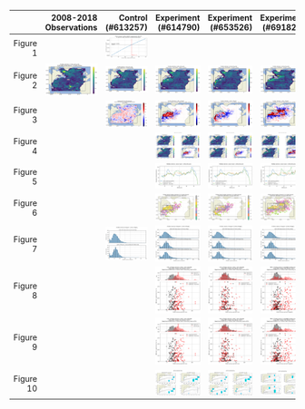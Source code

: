 |                         |2008-2018 Observations|Control (#613257)     |Experiment (#614790)  |Experiment (#653526)  |Experiment (#691822)  |Experiment (#711242)  |
|------------------------:|---------------------:|---------------------:|---------------------:|---------------------:|---------------------:|---------------------:|
|                 Figure 1||![](https://raw.githubusercontent.com/euroargodev/VirtualFleet_GulfStream/main/img/Optimal-Control-(%23613257)-N159.png)|||||
|                 Figure 2|![](https://raw.githubusercontent.com/euroargodev/VirtualFleet_GulfStream/main/img/Simulation-Profile-Density-2008-2018-Observations.png)|![](https://raw.githubusercontent.com/euroargodev/VirtualFleet_GulfStream/main/img/Simulation-Profile-Density-N159-Control-(%23613257).png)|![](https://raw.githubusercontent.com/euroargodev/VirtualFleet_GulfStream/main/img/Simulation-Profile-Density-N159-Experiment-(%23614790).png)|![](https://raw.githubusercontent.com/euroargodev/VirtualFleet_GulfStream/main/img/Simulation-Profile-Density-N159-Experiment-(%23653526).png)|![](https://raw.githubusercontent.com/euroargodev/VirtualFleet_GulfStream/main/img/Simulation-Profile-Density-N159-Experiment-(%23691822).png)|![](https://raw.githubusercontent.com/euroargodev/VirtualFleet_GulfStream/main/img/Simulation-Profile-Density-N159-Experiment-(%23711242).png)|
|                 Figure 3||![](https://raw.githubusercontent.com/euroargodev/VirtualFleet_GulfStream/main/img/Simulation-Profile-Density-N159-Control-(%23613257)-vs-2008-2018-Observations.png)|![](https://raw.githubusercontent.com/euroargodev/VirtualFleet_GulfStream/main/img/Simulation-Profile-Density-N159-Experiment-(%23614790)-vs-Control-(%23613257).png)|![](https://raw.githubusercontent.com/euroargodev/VirtualFleet_GulfStream/main/img/Simulation-Profile-Density-N159-Experiment-(%23653526)-vs-Control-(%23613257).png)|![](https://raw.githubusercontent.com/euroargodev/VirtualFleet_GulfStream/main/img/Simulation-Profile-Density-N159-Experiment-(%23691822)-vs-Control-(%23613257).png)|![](https://raw.githubusercontent.com/euroargodev/VirtualFleet_GulfStream/main/img/Simulation-Profile-Density-N159-Experiment-(%23711242)-vs-Control-(%23613257).png)|
|                 Figure 4|||![](https://raw.githubusercontent.com/euroargodev/VirtualFleet_GulfStream/main/img/Simulation-Profile-Density-N159-Experiment-(%23614790)-vs-Control-(%23613257)-details.png)|![](https://raw.githubusercontent.com/euroargodev/VirtualFleet_GulfStream/main/img/Simulation-Profile-Density-N159-Experiment-(%23653526)-vs-Control-(%23613257)-details.png)|![](https://raw.githubusercontent.com/euroargodev/VirtualFleet_GulfStream/main/img/Simulation-Profile-Density-N159-Experiment-(%23691822)-vs-Control-(%23613257)-details.png)|![](https://raw.githubusercontent.com/euroargodev/VirtualFleet_GulfStream/main/img/Simulation-Profile-Density-N159-Experiment-(%23711242)-vs-Control-(%23613257)-details.png)|
|                 Figure 5|||![](https://raw.githubusercontent.com/euroargodev/VirtualFleet_GulfStream/main/img/Simulation-Profile-Density-N159-Experiment-(%23614790)-vs-Control-(%23613257)-zonal-mean.png)|![](https://raw.githubusercontent.com/euroargodev/VirtualFleet_GulfStream/main/img/Simulation-Profile-Density-N159-Experiment-(%23653526)-vs-Control-(%23613257)-zonal-mean.png)|![](https://raw.githubusercontent.com/euroargodev/VirtualFleet_GulfStream/main/img/Simulation-Profile-Density-N159-Experiment-(%23691822)-vs-Control-(%23613257)-zonal-mean.png)|![](https://raw.githubusercontent.com/euroargodev/VirtualFleet_GulfStream/main/img/Simulation-Profile-Density-N159-Experiment-(%23711242)-vs-Control-(%23613257)-zonal-mean.png)|
|                 Figure 6|||![](https://raw.githubusercontent.com/euroargodev/VirtualFleet_GulfStream/main/img/Simulation-Profile-Density-N159-Experiment-(%23614790)-vs-Control-(%23613257)-relative.png)|![](https://raw.githubusercontent.com/euroargodev/VirtualFleet_GulfStream/main/img/Simulation-Profile-Density-N159-Experiment-(%23653526)-vs-Control-(%23613257)-relative.png)|![](https://raw.githubusercontent.com/euroargodev/VirtualFleet_GulfStream/main/img/Simulation-Profile-Density-N159-Experiment-(%23691822)-vs-Control-(%23613257)-relative.png)|![](https://raw.githubusercontent.com/euroargodev/VirtualFleet_GulfStream/main/img/Simulation-Profile-Density-N159-Experiment-(%23711242)-vs-Control-(%23613257)-relative.png)|
|                 Figure 7||![](https://raw.githubusercontent.com/euroargodev/VirtualFleet_GulfStream/main/img/Simulation-Profile-Density-Hist-N159-Control-(%23613257)-details.png)|![](https://raw.githubusercontent.com/euroargodev/VirtualFleet_GulfStream/main/img/Simulation-Profile-Density-Hist-N159-Experiment-(%23614790)-vs-Control-(%23613257)-details.png)|![](https://raw.githubusercontent.com/euroargodev/VirtualFleet_GulfStream/main/img/Simulation-Profile-Density-Hist-N159-Experiment-(%23653526)-vs-Control-(%23613257)-details.png)|![](https://raw.githubusercontent.com/euroargodev/VirtualFleet_GulfStream/main/img/Simulation-Profile-Density-Hist-N159-Experiment-(%23691822)-vs-Control-(%23613257)-details.png)|![](https://raw.githubusercontent.com/euroargodev/VirtualFleet_GulfStream/main/img/Simulation-Profile-Density-Hist-N159-Experiment-(%23711242)-vs-Control-(%23613257)-details.png)|
|                 Figure 8|||![](https://raw.githubusercontent.com/euroargodev/VirtualFleet_GulfStream/main/img/Simulation-Profile-Density-EKE-N159-Experiment-(%23614790)-vs-Control-(%23613257).png)|![](https://raw.githubusercontent.com/euroargodev/VirtualFleet_GulfStream/main/img/Simulation-Profile-Density-EKE-N159-Experiment-(%23653526)-vs-Control-(%23613257).png)|![](https://raw.githubusercontent.com/euroargodev/VirtualFleet_GulfStream/main/img/Simulation-Profile-Density-EKE-N159-Experiment-(%23691822)-vs-Control-(%23613257).png)|![](https://raw.githubusercontent.com/euroargodev/VirtualFleet_GulfStream/main/img/Simulation-Profile-Density-EKE-N159-Experiment-(%23711242)-vs-Control-(%23613257).png)|
|                 Figure 9|||![](https://raw.githubusercontent.com/euroargodev/VirtualFleet_GulfStream/main/img/Simulation-Profile-Density-EKE-Hist-N159-Experiment-(%23614790)-vs-Control-(%23613257).png)|![](https://raw.githubusercontent.com/euroargodev/VirtualFleet_GulfStream/main/img/Simulation-Profile-Density-EKE-Hist-N159-Experiment-(%23653526)-vs-Control-(%23613257).png)|![](https://raw.githubusercontent.com/euroargodev/VirtualFleet_GulfStream/main/img/Simulation-Profile-Density-EKE-Hist-N159-Experiment-(%23691822)-vs-Control-(%23613257).png)|![](https://raw.githubusercontent.com/euroargodev/VirtualFleet_GulfStream/main/img/Simulation-Profile-Density-EKE-Hist-N159-Experiment-(%23711242)-vs-Control-(%23613257).png)|
|                Figure 10|||![](https://raw.githubusercontent.com/euroargodev/VirtualFleet_GulfStream/main/img/Simulation-Float-flux-counts-N159-Experiment-(%23614790)-details.png)|![](https://raw.githubusercontent.com/euroargodev/VirtualFleet_GulfStream/main/img/Simulation-Float-flux-counts-N159-Experiment-(%23653526)-details.png)|![](https://raw.githubusercontent.com/euroargodev/VirtualFleet_GulfStream/main/img/Simulation-Float-flux-counts-N159-Experiment-(%23691822)-details.png)|![](https://raw.githubusercontent.com/euroargodev/VirtualFleet_GulfStream/main/img/Simulation-Float-flux-counts-N159-Experiment-(%23711242)-details.png)|
